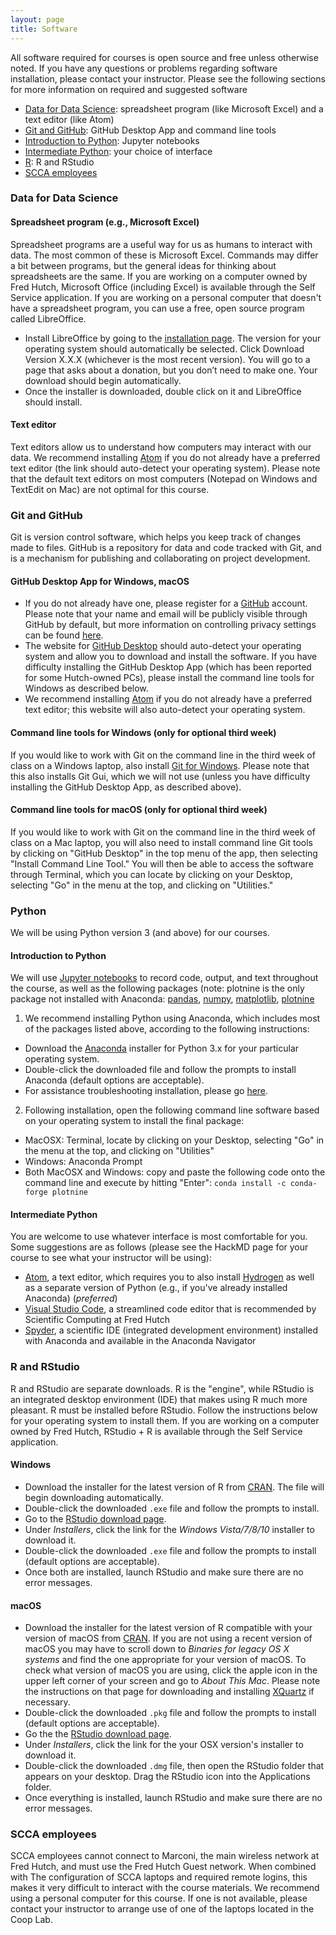 ```yaml
---
layout: page
title: Software
---
```


All software required for courses is open source and free unless otherwise noted.
If you have any questions or problems regarding software installation, please contact
your instructor. Please see the following sections for more information on required and 
suggested software

- [Data for Data Science](#data-for-data-science): spreadsheet program (like Microsoft Excel) and a text editor (like Atom)
- [Git and GitHub](#git-and-github): GitHub Desktop App and command line tools
- [Introduction to Python](#introduction-to-python): Jupyter notebooks
- [Intermediate Python](#intermediate-python): your choice of interface
- [R](#r-and-rstudio): R and RStudio
- [SCCA employees](#scca-employees)

### Data for Data Science 

#### Spreadsheet program (e.g., Microsoft Excel)

Spreadsheet programs are a useful way for us as humans to interact with data. The most common of these is Microsoft Excel. Commands may differ a bit between programs, but the general ideas for thinking about spreadsheets are the same.
If you are working on a computer owned by Fred Hutch,
Microsoft Office (including Excel) is available through the Self Service application.
If you are working on a personal computer that doesn't have a spreadsheet program, you can use a free, open source program called LibreOffice.

* Install LibreOffice by going to the [installation page](https://www.libreoffice.org/download/download/). The version for your operating system should automatically be selected. Click Download Version X.X.X (whichever is the most recent version). You will go to a page that asks about a donation, but you don’t need to make one. Your download should begin automatically.
* Once the installer is downloaded, double click on it and LibreOffice should install.

#### Text editor

Text editors allow us to understand how computers may interact with our data. We recommend installing [Atom](https://atom.io) if you do not already have a preferred text editor (the link should auto-detect your operating system). Please note that the default text editors on most computers (Notepad on Windows and TextEdit on Mac) are not optimal for this course. 


### Git and GitHub

Git is version control software, which helps you keep track of changes made to files.
GitHub is a repository for data and code tracked with Git, and is a mechanism for publishing
and collaborating on project development.

#### GitHub Desktop App for Windows, macOS

* If you do not already have one, please register for a [GitHub](https://github.com) account.
Please note that your name and email will be publicly visible through GitHub by default,
but more information on controlling privacy settings can be found
[here](https://help.github.com/articles/setting-your-commit-email-address-on-github/).
* The website for [GitHub Desktop](https://desktop.github.com) should auto-detect your operating system
and allow you to download and install the software. If you have difficulty installing the GitHub Desktop App 
(which has been reported for some Hutch-owned PCs), 
please install the command line tools for Windows as described below.
* We recommend installing [Atom](https://atom.io) if you do not already have a preferred text editor;
this website will also auto-detect your operating system.

#### Command line tools for Windows (only for optional third week)

If you would like to work with Git on the command line in the third week of class on a Windows laptop,
also install [Git for Windows](https://gitforwindows.org). Please note that this also installs Git Gui,
which we will not use (unless you have difficulty installing the GitHub Desktop App, as described above).

#### Command line tools for macOS (only for optional third week)

If you would like to work with Git on the command line in the third week of class on a Mac laptop,
you will also need to install command line Git tools by clicking on "GitHub Desktop" in the top menu of the app,
then selecting "Install Command Line Tool." You will then be able to access the software through
Terminal, which you can locate by clicking on your Desktop, selecting "Go" in the menu at the top,
and clicking on "Utilities."


### Python

We will be using Python version 3 (and above) for our courses. 

#### Introduction to Python

We will use [Jupyter notebooks](http://jupyter.org) to record code, output, and text throughout the course, as well as the following packages (note: plotnine is the only package not installed with Anaconda: [pandas](http://pandas.pydata.org), [numpy](http://www.numpy.org), [matplotlib](https://matplotlib.org), [plotnine](https://plotnine.readthedocs.io/en/stable/) 

1. We recommend installing Python using Anaconda,
which includes most of the packages listed above, according to the following instructions:
* Download the [Anaconda](https://www.anaconda.com/download/) installer for
Python 3.x for your particular operating system.
* Double-click the downloaded file and follow the prompts to install Anaconda (default options are acceptable).
* For assistance troubleshooting installation, please go [here](https://jupyter.readthedocs.io/en/latest/install.html).

2. Following installation, open the following command line software based
on your operating system to install the final package:
* MacOSX: Terminal, locate by clicking on your Desktop, selecting "Go" in the menu at the top,
and clicking on "Utilities"
* Windows: Anaconda Prompt
* Both MacOSX and Windows: copy and paste the following code onto the
command line and execute by hitting "Enter":
`conda install -c conda-forge plotnine`


#### Intermediate Python

You are welcome to use whatever interface is most comfortable for you. Some suggestions are as follows (please see the HackMD page for your course to see what your instructor will be using):
* [Atom](https://atom.io), a text editor, which requires you to also install [Hydrogen](https://atom.io/packages/hydrogen) as well as a separate version of Python (e.g., if you've already installed Anaconda) (*preferred*)
* [Visual Studio Code](https://code.visualstudio.com), a streamlined code editor that is recommended by Scientific Computing at Fred Hutch
* [Spyder](https://www.spyder-ide.org), a scientific IDE (integrated development environment) installed with Anaconda and available in the Anaconda Navigator


### R and RStudio

R and RStudio are separate downloads.
R is the "engine", while RStudio is an integrated desktop environment (IDE) that makes using R much more pleasant.
R must be installed before RStudio.
Follow the instructions below for your operating system to install them.
If you are working on a computer owned by Fred Hutch,
RStudio + R is available through the Self Service application.

#### Windows

* Download the installer for the latest version of R from [CRAN](http://cran.r-project.org/bin/windows/base/release.htm).
  The file will begin downloading automatically.
* Double-click the downloaded `.exe` file and follow the prompts to install.
* Go to the [RStudio download page](https://www.rstudio.com/products/rstudio/download/#download).
* Under _Installers_, click the link for the _Windows Vista/7/8/10_ installer to download it.
* Double-click the downloaded `.exe` file and follow the prompts to install (default options are acceptable).
* Once both are installed, launch RStudio and make sure there are no error messages.

#### macOS

* Download the installer for the latest version of R compatible with your version of macOS from [CRAN](https://cran.r-project.org/bin/macosx/).
  If you are not using a recent version of macOS you may have to scroll down to _Binaries for legacy OS X systems_ and find the one appropriate for your version of macOS.
  To check what version of macOS you are using, click the apple icon in the upper left corner of your screen and go to _About This Mac_.
  Please note the instructions on that page for downloading and installing [XQuartz](https://www.xquartz.org/) if necessary.
* Double-click the downloaded `.pkg` file and follow the prompts to install (default options are acceptable).
* Go the the [RStudio download page](https://www.rstudio.com/products/rstudio/download/#download).
* Under _Installers_, click the link for the your OSX version's installer to download it.
* Double-click the downloaded `.dmg` file, then open the RStudio folder that appears on your desktop. Drag the RStudio icon into the Applications folder.
* Once everything is installed, launch RStudio and make sure there are no error messages.

### SCCA employees

SCCA employees cannot connect to Marconi, the main wireless network at Fred Hutch, and must use the Fred Hutch Guest network. When combined with The configuration of SCCA laptops and required remote logins, this makes it very difficult to interact with the course materials. We recommend using a personal computer for this course. If one is not available, please contact your instructor to arrange use of one of the laptops located in the Coop Lab.
